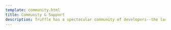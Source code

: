 ```yaml
---
template: community.html
title: Community & Support
description: Truffle has a spectacular community of developers--the largest of any Ethereum development framework.
---
```

